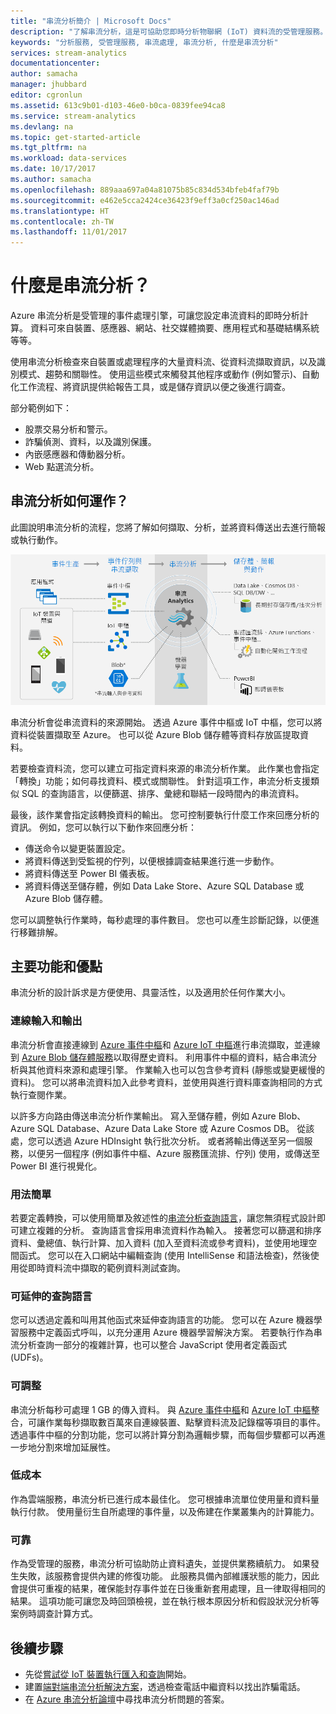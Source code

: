 ```yaml
---
title: "串流分析簡介 | Microsoft Docs"
description: "了解串流分析，這是可協助您即時分析物聯網 (IoT) 資料流的受管理服務。"
keywords: "分析服務, 受管理服務, 串流處理, 串流分析, 什麼是串流分析"
services: stream-analytics
documentationcenter: 
author: samacha
manager: jhubbard
editor: cgronlun
ms.assetid: 613c9b01-d103-46e0-b0ca-0839fee94ca8
ms.service: stream-analytics
ms.devlang: na
ms.topic: get-started-article
ms.tgt_pltfrm: na
ms.workload: data-services
ms.date: 10/17/2017
ms.author: samacha
ms.openlocfilehash: 889aaa697a04a81075b85c834d534bfeb4faf79b
ms.sourcegitcommit: e462e5cca2424ce36423f9eff3a0cf250ac146ad
ms.translationtype: HT
ms.contentlocale: zh-TW
ms.lasthandoff: 11/01/2017
---
```

# <a name="what-is-stream-analytics"></a>什麼是串流分析？

Azure 串流分析是受管理的事件處理引擎，可讓您設定串流資料的即時分析計算。 資料可來自裝置、感應器、網站、社交媒體摘要、應用程式和基礎結構系統等等。 

使用串流分析檢查來自裝置或處理程序的大量資料流、從資料流擷取資訊，以及識別模式、趨勢和關聯性。 使用這些模式來觸發其他程序或動作 (例如警示)、自動化工作流程、將資訊提供給報告工具，或是儲存資訊以便之後進行調查。 

部分範例如下：

* 股票交易分析和警示。
* 詐騙偵測、資料，以及識別保護。 
* 內嵌感應器和傳動器分析。
* Web 點選流分析。

## <a name="how-does-stream-analytics-work"></a>串流分析如何運作？

此圖說明串流分析的流程，您將了解如何擷取、分析，並將資料傳送出去進行簡報或執行動作。 

![串流分析流程](./media/stream-analytics-introduction/stream_analytics_intro_pipeline.png)

串流分析會從串流資料的來源開始。 透過 Azure 事件中樞或 IoT 中樞，您可以將資料從裝置擷取至 Azure。 也可以從 Azure Blob 儲存體等資料存放區提取資料。 

若要檢查資料流，您可以建立可指定資料來源的串流分析作業。 此作業也會指定「轉換」功能；如何尋找資料、模式或關聯性。 針對這項工作，串流分析支援類似 SQL 的查詢語言，以便篩選、排序、彙總和聯結一段時間內的串流資料。

最後，該作業會指定該轉換資料的輸出。 您可控制要執行什麼工作來回應分析的資訊。 例如，您可以執行以下動作來回應分析：

* 傳送命令以變更裝置設定。 
* 將資料傳送到受監視的佇列，以便根據調查結果進行進一步動作。 
* 將資料傳送至 Power BI 儀表板。
* 將資料傳送至儲存體，例如 Data Lake Store、Azure SQL Database 或 Azure Blob 儲存體。

您可以調整執行作業時，每秒處理的事件數目。 您也可以產生診斷記錄，以便進行移難排解。

## <a name="key-capabilities-and-benefits"></a>主要功能和優點

串流分析的設計訴求是方便使用、具靈活性，以及適用於任何作業大小。

### <a name="connect-inputs-and-outputs"></a>連線輸入和輸出

串流分析會直接連線到 [Azure 事件中樞](https://azure.microsoft.com/services/event-hubs/)和 [Azure IoT 中樞](https://azure.microsoft.com/services/iot-hub/)進行串流擷取，並連線到 [Azure Blob 儲存體服務](https://docs.microsoft.com/azure/storage/storage-introduction#blob-storage-accounts)以取得歷史資料。 利用事件中樞的資料，結合串流分析與其他資料來源和處理引擎。 作業輸入也可以包含參考資料 (靜態或變更緩慢的資料)。 您可以將串流資料加入此參考資料，並使用與進行資料庫查詢相同的方式執行查閱作業。

以許多方向路由傳送串流分析作業輸出。 寫入至儲存體，例如 Azure Blob、Azure SQL Database、Azure Data Lake Store 或 Azure Cosmos DB。 從該處，您可以透過 Azure HDInsight 執行批次分析。 或者將輸出傳送至另一個服務，以便另一個程序 (例如事件中樞、Azure 服務匯流排、佇列) 使用，或傳送至 Power BI 進行視覺化。

### <a name="simple-to-use"></a>用法簡單

若要定義轉換，可以使用簡單及敘述性的[串流分析查詢語言](https://msdn.microsoft.com/library/azure/dn834998.aspx)，讓您無須程式設計即可建立複雜的分析。 查詢語言會採用串流資料作為輸入。 接著您可以篩選和排序資料、彙總值、執行計算、加入資料 (加入至資料流或參考資料)，並使用地理空間函式。 您可以在入口網站中編輯查詢 (使用 IntelliSense 和語法檢查)，然後使用從即時資料流中擷取的範例資料測試查詢。

### <a name="extensible-query-language"></a>可延伸的查詢語言

您可以透過定義和叫用其他函式來延伸查詢語言的功能。 您可以在 Azure 機器學習服務中定義函式呼叫，以充分運用 Azure 機器學習解決方案。 若要執行作為串流分析查詢一部分的複雜計算，也可以整合 JavaScript 使用者定義函式 (UDFs)。

### <a name="scalable"></a>可調整

串流分析每秒可處理 1 GB 的傳入資料。 與 [Azure 事件中樞](https://azure.microsoft.com/services/event-hubs/)和 [Azure IoT 中樞](https://azure.microsoft.com/services/iot-hub/)整合，可讓作業每秒擷取數百萬來自連線裝置、點擊資料流及記錄檔等項目的事件。 透過事件中樞的分割功能，您可以將計算分割為邏輯步驟，而每個步驟都可以再進一步地分割來增加延展性。

### <a name="low-cost"></a>低成本

作為雲端服務，串流分析已進行成本最佳化。 您可根據串流單位使用量和資料量執行付款。 使用量衍生自所處理的事件量，以及佈建在作業叢集內的計算能力。

### <a name="reliable"></a>可靠

作為受管理的服務，串流分析可協助防止資料遺失，並提供業務續航力。 如果發生失敗，該服務會提供內建的修復功能。 此服務具備內部維護狀態的能力，因此會提供可重複的結果，確保能封存事件並在日後重新套用處理，且一律取得相同的結果。 這項功能可讓您及時回頭檢視，並在執行根本原因分析和假設狀況分析等案例時調查計算方式。

## <a name="next-steps"></a>後續步驟

* 先從[嘗試從 IoT 裝置執行匯入和查詢](stream-analytics-get-started-with-azure-stream-analytics-to-process-data-from-iot-devices.md)開始。
* 建置[端對端串流分析解決方案](stream-analytics-real-time-fraud-detection.md)，透過檢查電話中繼資料以找出詐騙電話。
* 在 [Azure 串流分析論壇](https://social.msdn.microsoft.com/Forums/en-US/home?forum=AzureStreamAnalytics)中尋找串流分析問題的答案。

